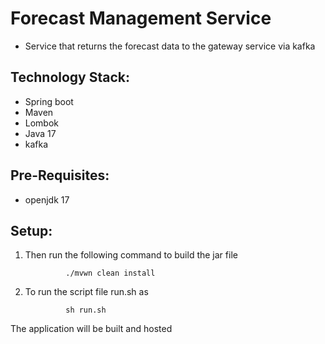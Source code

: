 # Forecast Management Service

- Service that returns the forecast data to the gateway service via kafka

## Technology Stack:
- Spring boot
- Maven
- Lombok
- Java 17
- kafka

## Pre-Requisites:

- openjdk 17

## Setup:

1. Then run the following command to build the jar file

                ./mvwn clean install

2. To run the script file run.sh as

                sh run.sh
                
The application will be built and hosted            
